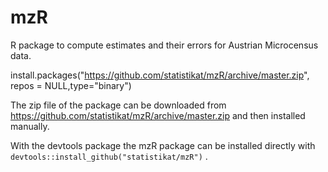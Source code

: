 # mzR
R package to compute estimates and their errors for Austrian Microcensus data.

install.packages("https://github.com/statistikat/mzR/archive/master.zip", repos = NULL,type="binary")

The zip file of the package can be downloaded from https://github.com/statistikat/mzR/archive/master.zip and then installed manually.

With the devtools package the mzR package can be installed directly with `devtools::install_github("statistikat/mzR")` .
